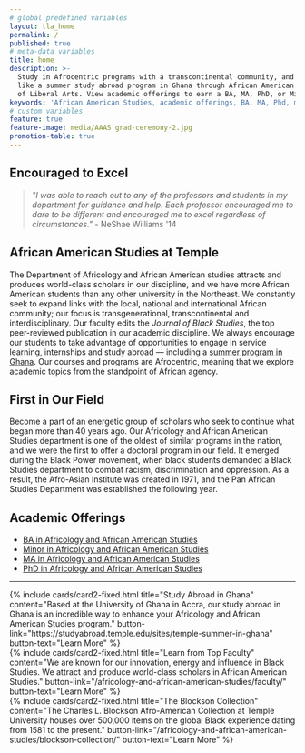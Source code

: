 ```yaml
---
# global predefined variables
layout: tla_home
permalink: /
published: true
# meta-data variables
title: home
description: >-
  Study in Afrocentric programs with a transcontinental community, and take advantage of unique opportunities,
  like a summer study abroad program in Ghana through African American Studies at Temple University’s College
  of Liberal Arts. View academic offerings to earn a BA, MA, PhD, or Minor in Africology and African American Studies.
keywords: 'African American Studies, academic offerings, BA, MA, Phd, minor'
# custom variables
feature: true
feature-image: media/AAAS grad-ceremony-2.jpg
promotion-table: true
---
```

## Encouraged to Excel
> _"I was able to reach out to any of the professors and  students in my department for guidance and help. Each professor encouraged me to dare to be different and encouraged me to excel regardless of circumstances."_ - NeShae Williams '14

## African American Studies at Temple
The Department of Africology and African American studies attracts and produces world-class scholars in our discipline, and we have more African American students than any other university in the Northeast. We constantly seek to expand links with the local, national and international African community; our focus is transgenerational, transcontinental and interdisciplinary. Our faculty edits the _Journal of Black Studies_, the top peer-reviewed publication in our academic discipline. We always encourage our students to take advantage of opportunities to engage in service learning, internships and study abroad — including a [summer program in Ghana](https://studyabroad.temple.edu/). Our courses and programs are Afrocentric, meaning that we explore academic topics from the standpoint of African agency.

## First in Our Field
Become a part of an energetic group of scholars who seek to continue what began more than 40 years ago. Our Africology and African American Studies department is one of the oldest of similar programs in the nation, and we were the first to offer a doctoral program in our field. It emerged during the Black Power movement, when black students demanded a Black Studies department to combat racism, discrimination and oppression. As a result, the Afro-Asian Institute was created in 1971, and the Pan African Studies Department was established the following year.

## Academic Offerings
- [BA in Africology and African American Studies](https://www.temple.edu/academics/degree-programs/africology-and-african-american-studies-major-la-aaas-ba)
- [Minor in Africology and African American Studies](http://bulletin.temple.edu/undergraduate/liberal-arts/africology-african-american-studies/minor-africology-african-american-studies/)
- [MA in Africology and African American Studies](https://www.temple.edu/academics/degree-programs/africology-and-african-american-studies-ma-la-aaas-ma)
- [PhD in Africology and African American Studies](https://www.temple.edu/academics/degree-programs/africology-and-african-american-studies-phd-la-aaas-phd)

___

<div class="row row-wide">
  <div class="col m12 l4">{% include cards/card2-fixed.html
    title="Study Abroad in Ghana"
    content="Based at the University of Ghana in Accra, our study abroad in Ghana is an incredible way to enhance your Africology and African American Studies program."
    button-link="https://studyabroad.temple.edu/sites/temple-summer-in-ghana"
    button-text="Learn More" %}
  </div>
  <div class="row row-wide">
    <div class="col m12 l4">{% include cards/card2-fixed.html
      title="Learn from Top Faculty"
      content="We are known for our innovation, energy and influence in Black Studies. We attract and produce world-class scholars in African American Studies."
      button-link="/africology-and-african-american-studies/faculty/"
      button-text="Learn More" %}
    </div>
    <div class="row row-wide">
      <div class="col m12 l4">{% include cards/card2-fixed.html
        title="The Blockson Collection"
        content="The Charles L. Blockson Afro-American Collection at Temple University houses over 500,000 items on the global Black experience dating from 1581 to the present."
        button-link="/africology-and-african-american-studies/blockson-collection/"
        button-text="Learn More" %}
      </div>
</div>
